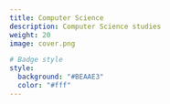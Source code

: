```yaml
---
title: Computer Science
description: Computer Science studies
weight: 20
image: cover.png

# Badge style
style:
  background: "#BEAAE3"
  color: "#fff"
---
```


